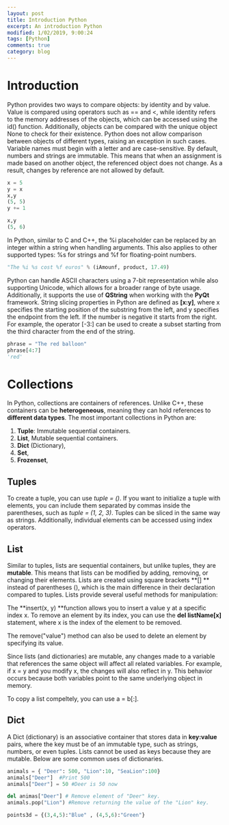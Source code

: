 ```yaml
---
layout: post
title: Introduction Python
excerpt: An introduction Python
modified: 1/02/2019, 9:00:24
tags: [Python]
comments: true
category: blog
---
```


# Introduction

Python provides two ways to compare objects: by identity and by value. Value is compared using operators such as == and <, while identity refers to the memory addresses of the objects, which can be accessed using the id() function. Additionally, objects can be compared with the unique object None to check for their existence. Python does not allow comparison between objects of different types, raising an exception in such cases. Variable names must begin with a letter and are case-sensitive. By default, numbers and strings are immutable. This means that when an assignment is made based on another object, the referenced object does not change. As a result, changes by reference are not allowed by default.

````python
x = 5
y = x
x,y
(5, 5)
y += 1

x,y
(5, 6)
````

In Python, similar to C and C++, the %i placeholder can be replaced by an integer within a string when handling arguments. This also applies to other supported types: %s for strings and %f for floating-point numbers.

````python
"The %i %s cost %f euros" % (iAmounf, product, 17.49)
````
Python can handle ASCII characters using a 7-bit representation while also supporting Unicode, which allows for a broader range of byte usage. Additionally, it supports the use of **QString** when working with the **PyQt** framework. String slicing properties in Python are defined as **[x:y]**, where x specifies the starting position of the substring from the left, and y specifies the endpoint from the left. If the number is negative it starts from the right. For example, the operator [-3:] can be used to create a subset starting from the third character from the end of the string.

````python
phrase = "The red balloon"
phrase[4:7]
'red'
````
# Collections
In Python, collections are containers of references. Unlike C++, these containers can be **heterogeneous**, meaning they can hold references to **different data types**. The most important collections in Python are:

1. **Tuple**: Immutable sequential containers.
2. **List**, Mutable sequential containers.
3. **Dict** (Dictionary),
4. **Set**,
5. **Frozenset**,

## Tuples
To create a tuple, you can use _tuple = ()_. If you want to initialize a tuple with elements, you can include them separated by commas inside the parentheses, such as _tuple = (1, 2, 3)_. Tuples can be sliced in the same way as strings. Additionally, individual elements can be accessed using index operators.

## List
Similar to tuples, lists are sequential containers, but unlike tuples, they are **mutable**. This means that lists can be modified by adding, removing, or changing their elements. Lists are created using square brackets **[] ** instead of parentheses (), which is the main difference in their declaration compared to tuples. Lists provide several useful methods for manipulation:

The **insert(x, y) **function allows you to insert a value y at a specific index x.
To remove an element by its index, you can use the **del listName[x]** statement, where x is the index of the element to be removed.

The remove("value") method can also be used to delete an element by specifying its value.

Since lists (and dictionaries) are mutable, any changes made to a variable that references the same object will affect all related variables. For example, if x = y and you modify x, the changes will also reflect in y. This behavior occurs because both variables point to the same underlying object in memory.

To copy a list compeltely, you can use a = b[:].

## Dict
A Dict (dictionary) is an associative container that stores data in **key:value** pairs, where the key must be of an immutable type, such as strings, numbers, or even tuples. Lists cannot be used as keys because they are mutable. Below are some common uses of dictionaries.

````python
animals = { "Deer": 500, "Lion":10, "SeaLion":100}
animals["Deer"]  #Print 500
animals["Deer"] = 50 #Deer is 50 now

del animas["Deer"] # Remove element of "Deer" key.
animals.pop("Lion") #Remove returning the value of the "Lion" key.

points3d = {(3,4,5):"Blue" , (4,5,6):"Green"}
````
